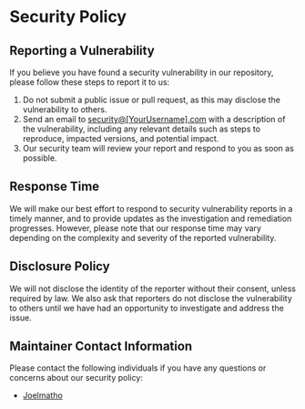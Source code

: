 # Security Policy

## Reporting a Vulnerability

If you believe you have found a security vulnerability in our repository, please follow these steps to report it to us:

1. Do not submit a public issue or pull request, as this may disclose the vulnerability to others.
2. Send an email to [security@[YourUsername].com](mailto:security@[YourUsername].com) with a description of the vulnerability, including any relevant details such as steps to reproduce, impacted versions, and potential impact.
3. Our security team will review your report and respond to you as soon as possible.

## Response Time

We will make our best effort to respond to security vulnerability reports in a timely manner, and to provide updates as the investigation and remediation progresses. However, please note that our response time may vary depending on the complexity and severity of the reported vulnerability.

## Disclosure Policy

We will not disclose the identity of the reporter without their consent, unless required by law. We also ask that reporters do not disclose the vulnerability to others until we have had an opportunity to investigate and address the issue.

## Maintainer Contact Information

Please contact the following individuals if you have any questions or concerns about our security policy:

- [Joelmatho](https://github.com/Joelmatho)
